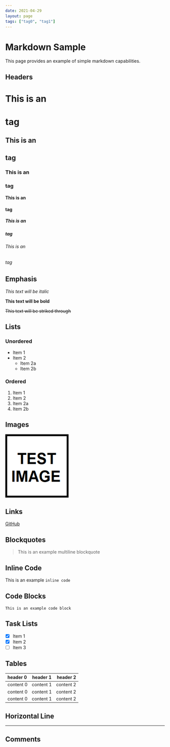 ```yaml
---
date: 2021-04-29
layout: page
tags: ["tag0", "tag1"]
---
```


# Markdown Sample

This page provides an example of simple markdown capabilities.

## Headers

# This is an <h1> tag
## This is an <h2> tag
### This is an <h3> tag
#### This is an <h4> tag
##### This is an <h5> tag
###### This is an <h6> tag

## Emphasis

*This text will be italic*

**This text will be bold**

~~This text will be striked through~~

## Lists

### Unordered

- Item 1
- Item 2
  - Item 2a
  - Item 2b

### Ordered

1. Item 1
1. Item 2
  1. Item 2a
  1. Item 2b

## Images

![Test Image](/assets/images/test_image.png)

## Links

[GitHub](http://github.com)

## Blockquotes

> This is an example
> multiline blockquote

## Inline Code

This is an example `inline code`

## Code Blocks

```
This is an example code block
```

## Task Lists

- [x] Item 1
- [x] Item 2
- [ ] Item 3

## Tables

| header 0  | header 1  | header 2  |
|:----------|:---------:|----------:|
| content 0 | content 1 | content 2 |
| content 0 | content 1 | content 2 |
| content 0 | content 1 | content 2 |

## Horizontal Line

---

## Comments

<!-- This comment wont show on webpage-->